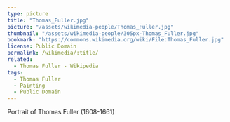 ```yaml
---
type: picture
title: "Thomas_Fuller.jpg"
picture: "/assets/wikimedia-people/Thomas_Fuller.jpg"
thumbnail: "/assets/wikimedia-people/305px-Thomas_Fuller.jpg"
bookmark: "https://commons.wikimedia.org/wiki/File:Thomas_Fuller.jpg"
license: Public Domain
permalink: /wikimedia/:title/
related:
  - Thomas Fuller - Wikipedia
tags:
  - Thomas Fuller
  - Painting
  - Public Domain
---
```

Portrait of Thomas Fuller (1608-1661)